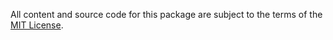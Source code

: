 All content and source code for this package are subject to the terms of the [MIT License](http://opensource.org/licenses/MIT).